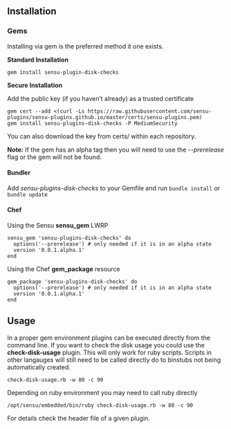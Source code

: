 ## Installation

### Gems

Installing via gem is the preferred method it one exists.

**Standard Installation**

`gem install sensu-plugin-disk-checks`

**Secure Installation**

Add the public key (if you haven’t already) as a trusted certificate

```
gem cert --add <(curl -Ls https://raw.githubusercontent.com/sensu-plugins/sensu-plugins.github.io/master/certs/sensu-plugins.pem)
gem install sensu-plugins-disk-checks -P MediumSecurity
```

You can also download the key from certs/ within each repository.

**Note:**
If the gem has an alpha tag then you will need to use the *--prerelease* flag or the gem will not be found.

#### Bundler

Add *sensu-plugins-disk-checks* to your Gemfile and run `bundle install` or `bundle update`

#### Chef

Using the Sensu **sensu_gem** LWRP
```
sensu_gem 'sensu-plugins-disk-checks' do
  options('--prerelease') # only needed if it is in an alpha state
  version '0.0.1.alpha.1'
end
```

Using the Chef **gem_package** resource
```
gem_package 'sensu-plugins-disk-checks' do
  options('--prerelease') # only needed if it is in an alpha state
  version '0.0.1.alpha.1'
end
```

## Usage

In a proper gem environment plugins can be executed directly from the command line. If you want to check the disk usage you could use the **check-disk-usage** plugin.  This will only work for ruby scripts.  Scripts in other langauges will still need to be called directly do to binstubs not being automatically created.

`check-disk-usage.rb -w 80 -c 90`

Depending on ruby environment you may need to call ruby directly

`/opt/sensu/embedded/bin/ruby check-disk-usage.rb -w 80 -c 90`

For details check the header file of a given plugin.
